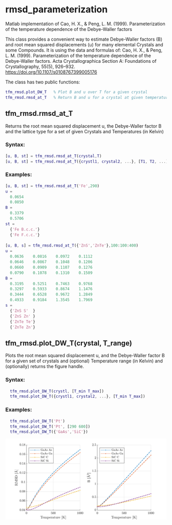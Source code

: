 # rmsd_parameterization
Matlab implementation of Cao, H. X., &amp; Peng, L. M. (1999).  Parameterization of the temperature dependence of the Debye-Waller factors

This class provides a convenient way to estimate Debye-Waller
factors (B) and root mean squared displacements (u) for many 
elemental Crystals and some Compounds. It is using the data and formulas of:
Cao, H. X., & Peng, L. M. (1999). 
Parameterization of the temperature dependence of the Debye-Waller factors. 
Acta Crystallographica Section A: Foundations of Crystallography, 55(5), 926–932. 
https://doi.org/10.1107/s0108767399005176

The class has two public functions:
```matlab
tfm_rmsd.plot_DW_T   % Plot B and u over T for a given crystal
tfm_rmsd.rmsd_at_T   % Return B and u for a crystal at given temperature
```


## tfm_rmsd.rmsd_at_T 
Returns the root mean squared displacement u, the Debye-Waller factor B and the lattice type for a set of given Crystals and Temperatures (in Kelvin)
            
### Syntax:
```matlab
[u, B, st] = tfm_rmsd.rmsd_at_T(crystal,T)
[u, B, st] = tfm_rmsd.rmsd_at_T({crystl1, crystal2, ...}, [T1, T2, ...])
 ```           
### Examples:
```matlab
[u, B, st] = tfm_rmsd.rmsd_at_T('Fe',290)
u =
  0.0654
  0.0850
B =
  0.3379
  0.5706
st = 
  {'Fe B.c.c.'}
  {'Fe F.c.c.'}
            
[u, B, s] = tfm_rmsd.rmsd_at_T({'ZnS','ZnTe'},100:100:400)
u =
  0.0636    0.0816    0.0972    0.1112
  0.0646    0.0867    0.1048    0.1206
  0.0660    0.0909    0.1107    0.1276
  0.0790    0.1078    0.1310    0.1509
B =
  0.3195    0.5251    0.7463    0.9768
  0.3297    0.5933    0.8674    1.1476
  0.3444    0.6528    0.9672    1.2849
  0.4933    0.9184    1.3545    1.7969
s =
  {'ZnS S'  }
  {'ZnS Zn' }
  {'ZnTe Te'}
  {'ZnTe Zn'}
  ```
## tfm_rmsd.plot_DW_T(crystal, T_range)
Plots the root mean squared displacement u,
and the Debye-Waller factor B for a given set of crystals 
and (optional) Temperature range (in Kelvin) and (optionally)
returns the figure handle.

### Syntax:
```matlab
  tfm_rmsd.plot_DW_T(crystl, [T_min T_max])
  tfm_rmsd.plot_DW_T({crystl1, crystal2, ...}, [T_min T_max])
```
### Examples:
```matlab
  tfm_rmsd.plot_DW_T('Pt')
  tfm_rmsd.plot_DW_T('Pt', [290 600])
  tfm_rmsd.plot_DW_T({'GaAs','SiC'})
```
![example](images/example.svg)
